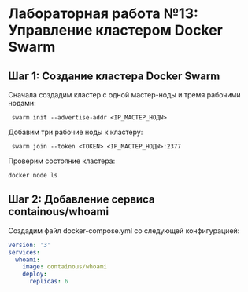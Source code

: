 # Лабораторная работа №13: Управление кластером Docker Swarm
## Шаг 1: Создание кластера Docker Swarm
Сначала создадим кластер с одной мастер-ноды и тремя рабочими нодами:
```docker
 swarm init --advertise-addr <IP_МАСТЕР_НОДЫ>
```
Добавим три рабочие ноды к кластеру:
```docker
 swarm join --token <TOKEN> <IP_МАСТЕР_НОДЫ>:2377
```
Проверим состояние кластера:
```
docker node ls
```
## Шаг 2: Добавление сервиса containous/whoami
Создадим файл docker-compose.yml со следующей конфигурацией:
```yaml
version: '3'
services:
  whoami:
    image: containous/whoami
    deploy:
      replicas: 6
```

